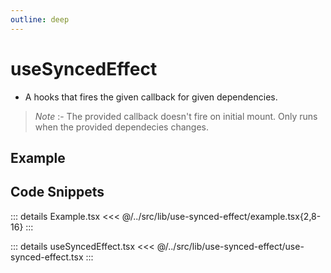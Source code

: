 ```yaml
---
outline: deep
---
```

# useSyncedEffect

- A hooks that fires the given callback for given dependencies.
> *Note* :- The provided callback doesn't fire on initial mount. Only runs when the provided dependecies changes.


## Example


<div ref="el" />

<script setup>
import { createElement } from 'react'
import { createRoot } from 'react-dom/client'
import { ref, onMounted } from 'vue'
import Example from '../../src/lib/use-synced-effect/example'
import useSyncedEffect from '../../src/lib/use-synced-effect/use-synced-effect'

const el = ref()
onMounted(() => {
   const root = createRoot(el.value)
   root.render(createElement(Example, {}, null))
})
</script>

## Code Snippets

::: details Example.tsx
<<< @/../src/lib/use-synced-effect/example.tsx{2,8-16}
:::

::: details useSyncedEffect.tsx
<<< @/../src/lib/use-synced-effect/use-synced-effect.tsx
:::
